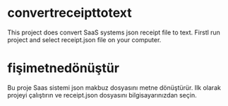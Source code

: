 # convertreceipttotext

This project does convert SaaS systems json receipt file to text.
Firstl run project and select receipt.json file on your computer.

# fişimetnedönüştür

Bu proje Saas sistemi json makbuz dosyasını metne dönüştürür.
Ilk olarak projeyi çalıştırın ve receipt.json dosyasını bilgisayarınızdan seçin.
